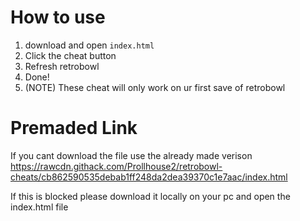 # How to use
1) download and open ``index.html``
2) Click the cheat button
3) Refresh retrobowl
4) Done!
5) (NOTE) These cheat will only work on ur first save of retrobowl

# Premaded Link
If you cant download the file use the already made verison
https://rawcdn.githack.com/Prollhouse2/retrobowl-cheats/cb862590535debab1ff248da2dea39370c1e7aac/index.html

If this is blocked please download it locally on your pc and open the index.html file

